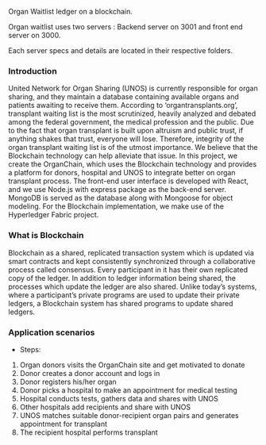 Organ Waitlist ledger on a blockchain.

Organ waitlist uses two servers :
Backend server on 3001 and front end server on 3000.

Each server specs and details are located in their respective folders.

### Introduction
United Network for Organ Sharing (UNOS) is currently responsible for organ sharing, and they maintain a database containing available organs and patients awaiting to receive them. According to ‘organtransplants.org’, transplant waiting list is the most scrutinized, heavily analyzed and debated among the federal government, the medical profession and the public.
Due to the fact that organ transplant is built upon altruism and public trust, if anything shakes that trust, everyone will lose. Therefore, integrity of the organ transplant waiting list is of the utmost importance. We believe that the Blockchain technology can help alleviate that issue. In this project, we create the OrganChain, which uses the Blockchain technology and provides a platform for donors, hospital and UNOS to integrate better on organ transplant process. The front-end user interface is developed with React, and we use Node.js with express package as the back-end server. MongoDB is served as the database along with Mongoose for object modeling. For the Blockchain implementation, we make use of the Hyperledger Fabric project.  

### What is Blockchain
Blockchain as a shared, replicated transaction system which is updated via smart contracts and kept consistently synchronized through a collaborative process called consensus. Every participant in it has their own replicated copy of the ledger. In addition to ledger information being shared, the processes which update the ledger are also shared. Unlike today’s systems, where a participant’s private programs are used to update their private ledgers, a Blockchain system has shared programs to update shared ledgers.

### Application scenarios
* Steps: 
1.	Organ donors visits the OrganChain site and get motivated to donate
2.	Donor creates a donor account and logs in
3.  Donor registers his/her organ
4.	Donor picks a hospital to make an appointment for medical testing
5.	Hospital conducts tests, gathers data and shares with UNOS
6.	Other hospitals add recipients and share with UNOS
7.	UNOS matches suitable donor-recipient organ pairs and generates appointment for transplant 
8.	The recipient hospital performs transplant
